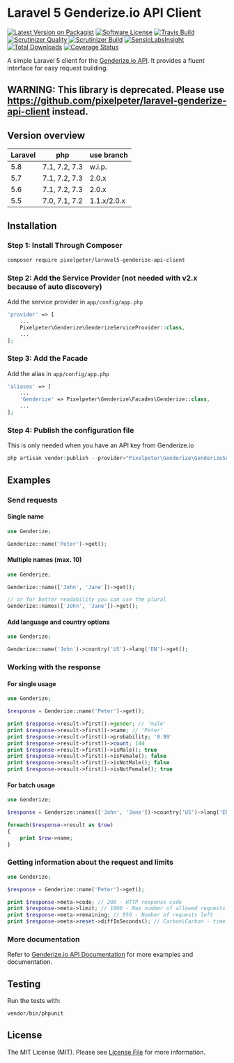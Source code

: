 # Laravel 5 Genderize.io API Client

[![Latest Version on Packagist](https://img.shields.io/packagist/v/pixelpeter/laravel5-genderize-api-client.svg?style=flat-square)](https://packagist.org/packages/pixelpeter/laravel5-genderize-api-client)
[![Software License](https://img.shields.io/badge/license-MIT-brightgreen.svg?style=flat-square)](LICENSE.md)
[![Travis Build](https://img.shields.io/travis/pixelpeter/laravel5-genderize-api-client/master.svg?style=flat-square)](https://travis-ci.org/pixelpeter/laravel5-genderize-api-client)
[![Scrutinizer Quality](https://img.shields.io/scrutinizer/g/pixelpeter/laravel5-genderize-api-client.svg?style=flat-square)](https://scrutinizer-ci.com/g/pixelpeter/laravel5-genderize-api-client)
[![Scrutinizer Build](https://img.shields.io/scrutinizer/build/g/pixelpeter/laravel5-genderize-api-client.svg?style=flat-square)](https://scrutinizer-ci.com/g/pixelpeter/laravel5-genderize-api-client)
[![SensioLabsInsight](https://img.shields.io/sensiolabs/i/3297d598-b868-40b0-8bea-e09aea1a10c0.svg?style=flat-square)](https://insight.sensiolabs.com/projects/3297d598-b868-40b0-8bea-e09aea1a10c0)
[![Total Downloads](https://img.shields.io/packagist/dt/pixelpeter/laravel5-genderize-api-client.svg?style=flat-square)](https://packagist.org/packages/pixelpeter/laravel5-genderize-api-client)
[![Coverage Status](https://coveralls.io/repos/github/pixelpeter/laravel5-genderize-api-client/badge.svg?branch=master)](https://coveralls.io/github/pixelpeter/laravel5-genderize-api-client?branch=master)

A simple Laravel 5 client for the [Genderize.io API](https://genderize.io/).
It provides a fluent interface for easy request building.

## WARNING: This library is deprecated. Please use https://github.com/pixelpeter/laravel-genderize-api-client instead.
## Version overview

| Laravel | php           | use branch  |
| ------  | ------------- | ----------- |
| 5.8     | 7.1, 7.2, 7.3 | w.i.p.      |
| 5.7     | 7.1, 7.2, 7.3 | 2.0.x       |
| 5.6     | 7.1, 7.2, 7.3 | 2.0.x       |
| 5.5     | 7.0, 7.1, 7.2 | 1.1.x/2.0.x |

## Installation

### Step 1: Install Through Composer
``` bash
composer require pixelpeter/laravel5-genderize-api-client
```

### Step 2: Add the Service Provider (not needed with v2.x because of auto discovery)
Add the service provider in `app/config/app.php`
```php
'provider' => [
    ...
    Pixelpeter\Genderize\GenderizeServiceProvider::class,
    ...
];
```

### Step 3: Add the Facade
Add the alias in `app/config/app.php`
```php
'aliases' => [
    ...
    'Genderize' => Pixelpeter\Genderize\Facades\Genderize::class,
    ...
];
```
### Step 4: Publish the configuration file
This is only needed when you have an API key from Genderize.io
```php
php artisan vendor:publish --provider="Pixelpeter\Genderize\GenderizeServiceProvider"
```

## Examples

### Send requests
#### Single name
```php
use Genderize;

Genderize::name('Peter')->get();
```

#### Multiple names (max. 10)
```php
use Genderize;

Genderize::name(['John', 'Jane'])->get();

// or for better readability you can use the plural
Genderize::names(['John', 'Jane'])->get();
```

#### Add language and country options
```php
use Genderize;

Genderize::name('John')->country('US')->lang('EN')->get();
```
### Working with the response
#### For single usage
```php
use Genderize;

$response = Genderize::name('Peter')->get();

print $response->result->first()->gender; // 'male'
print $response->result->first()->name; // 'Peter'
print $response->result->first()->probability; '0.99'
print $response->result->first()->count; 144
print $response->result->first()->isMale(); true
print $response->result->first()->isFemale(); false
print $response->result->first()->isNotMale(); false
print $response->result->first()->isNotFemale(); true
```

#### For batch usage
```php
use Genderize;

$response = Genderize::names(['John', 'Jane'])->country('US')->lang('EN')->get();

foreach($response->result as $row)
{
    print $row->name;
}
```

### Getting information about the request and limits
```php
use Genderize;

$response = Genderize::name('Peter')->get();

print $response->meta->code; // 200 - HTTP response code
print $response->meta->limit; // 1000 - Max number of allowed requests
print $response->meta->remaining; // 950 - Number of requests left
print $response->meta->reset->diffInSeconds(); // Carbon\Carbon - time left till reset
```

### More documentation
Refer to [Genderize.io API Documentation](https://store.genderize.io/documentation/) for more examples and documentation.

## Testing
Run the tests with:
```bash
vendor/bin/phpunit
```

## License

The MIT License (MIT). Please see [License File](LICENSE.md) for more information.
